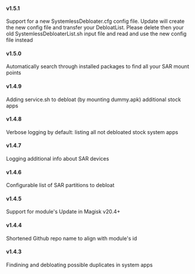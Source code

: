 #### v1.5.1

Support for a new SystemlessDebloater.cfg config file. Update will create the new config file and transfer your DebloatList. Please delete then your old SystemlessDebloaterList.sh input file and read and use the new config file instead

#### v1.5.0

Automatically search through installed packages to find all your SAR mount points

#### v1.4.9

Adding service.sh to debloat (by mounting dummy.apk) additional stock apps

#### v1.4.8

Verbose logging by default: listing all not debloated stock system apps

#### v1.4.7

Logging additional info about SAR devices

#### v1.4.6

Configurable list of SAR partitions to debloat

#### v1.4.5

Support for module's Update in Magisk v20.4+

#### v1.4.4

Shortened Github repo name to align with module's id

#### v1.4.3

Findining and debloating possible duplicates in system apps

